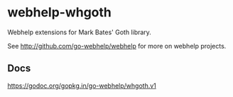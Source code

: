 # webhelp-whgoth

Webhelp extensions for Mark Bates' Goth library.

See http://github.com/go-webhelp/webhelp for more on webhelp projects.

## Docs

https://godoc.org/gopkg.in/go-webhelp/whgoth.v1
